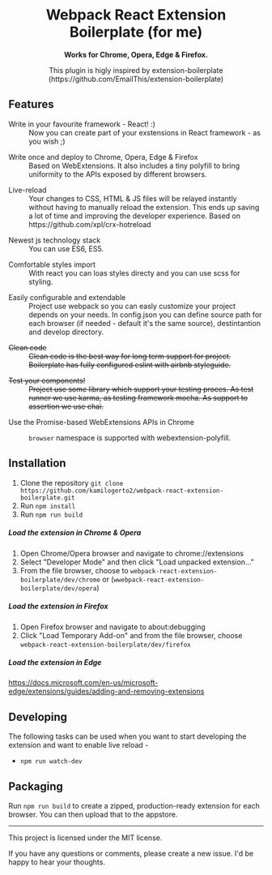 <div align="center">
  <h1>
    Webpack React Extension Boilerplate (for me)  
  </h1>

  <p>
    <strong>Works for Chrome, Opera, Edge & Firefox.</strong>
  </p>
  <p>
  This plugin is higly inspired by extension-boilerplate (https://github.com/EmailThis/extension-boilerplate)
  </p>
</div>

## Features

<dl>
  <dt>Write in your favourite framework - React! :) </dt>
  <dd>
    Now you can create part of your exstensions in React framework - as you wish ;)
  </dd>
</dl>

<dl>
  <dt>Write once and deploy to Chrome, Opera, Edge & Firefox</dt>
  <dd>
    Based on WebExtensions. It also includes a tiny polyfill to bring uniformity to the APIs exposed by different browsers.
  </dd>
</dl>

<dl>
  <dt>Live-reload</dt>
  <dd>
    Your changes to CSS, HTML & JS files will be relayed instantly without having to manually reload the extension. This ends up saving a lot of time and improving the developer experience. Based on https://github.com/xpl/crx-hotreload
  </dd>
</dl>

<dl>
  <dt>Newest js technology stack</dt>
  <dd>
    You can use ES6, ES5.
  </dd>
</dl>

<dl>
  <dt>Comfortable styles import</dt>
  <dd>
    With react you can loas styles directy and you can use scss for styling.
  </dd>
</dl>

<dl>
  <dt>Easily configurable and extendable</dt>
  <dd>
    Project use webpack so you can easly customize your project depends on your needs. In config.json you can define source path for each browser (if needed - default it's the same source), destintantion and develop directory.
  </dd>
</dl>

<s>
<dl>
  <dt>Clean code</dt>
  <dd>
    Clean code is the best way for long term support for project. Boilerplate has fully configured eslint with airbnb styleguide.
  </dd>
</dl>
</s>

<s>
<dl>
  <dt>Test your components!</dt>
  <dd>
    Project use some library which support your testing proces. As test runner we use karma, as testing framework mocha. As support to assertion we use chai.
  </dd>
</dl>
</s>

<dl>
  <dt>Use the Promise-based WebExtensions APIs in Chrome </dt>
  <dd>

`browser` namespace is supported with webextension-polyfill.

  </dd>
</dl>

## Installation

1. Clone the repository `git clone https://github.com/kamilogerto2/webpack-react-extension-boilerplate.git`
2. Run `npm install`
3. Run `npm run build`

##### Load the extension in Chrome & Opera

1. Open Chrome/Opera browser and navigate to chrome://extensions
2. Select "Developer Mode" and then click "Load unpacked extension..."
3. From the file browser, choose to `webpack-react-extension-boilerplate/dev/chrome` or (`wwebpack-react-extension-boilerplate/dev/opera`)

##### Load the extension in Firefox

1. Open Firefox browser and navigate to about:debugging
2. Click "Load Temporary Add-on" and from the file browser, choose `webpack-react-extension-boilerplate/dev/firefox`

##### Load the extension in Edge

https://docs.microsoft.com/en-us/microsoft-edge/extensions/guides/adding-and-removing-extensions

## Developing

The following tasks can be used when you want to start developing the extension and want to enable live reload -

- `npm run watch-dev`

## Packaging

Run `npm run build` to create a zipped, production-ready extension for each browser. You can then upload that to the appstore.

---

This project is licensed under the MIT license.

If you have any questions or comments, please create a new issue. I'd be happy to hear your thoughts.
